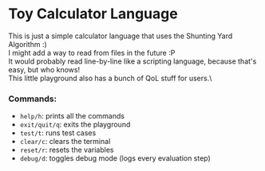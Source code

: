 # Toy Calculator Language
This is just a simple calculator language that uses the Shunting Yard Algorithm \:)\
I might add a way to read from files in the future \:P\
It would probably read line-by-line like a scripting language, because that's easy, but who knows!\
This little playground also has a bunch of QoL stuff for users.\

### Commands:
- `help/h`: prints all the commands
- `exit/quit/q`: exits the playground
- `test/t`: runs test cases
- `clear/c`: clears the terminal
- `reset/r`: resets the variables
- `debug/d`: toggles debug mode (logs every evaluation step)